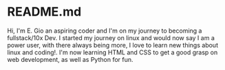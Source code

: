 # README.md
Hi, I'm E. Gio an aspiring coder and I'm on my journey to becoming a fullstack/10x Dev.
I started my journey on linux and would now say I am a power user, with there always being more, I love to learn new things about linux and coding!.
I'm now learning HTML and CSS to get a good grasp on web development, as well as Python for fun.

